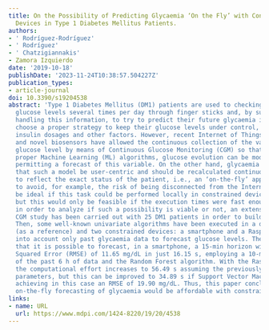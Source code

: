 ```yaml
---
title: On the Possibility of Predicting Glycaemia ‘On the Fly’ with Constrained IoT
  Devices in Type 1 Diabetes Mellitus Patients.
authors:
- ' Rodríguez-Rodríguez'
- ' Rodríguez'
- ' Chatzigiannakis'
- Zamora Izquierdo
date: '2019-10-18'
publishDate: '2023-11-24T10:38:57.504227Z'
publication_types:
- article-journal
doi: 10.3390/s19204538
abstract: 'Type 1 Diabetes Mellitus (DM1) patients are used to checking their blood
  glucose levels several times per day through finger sticks and, by subjectively
  handling this information, to try to predict their future glycaemia in order to
  choose a proper strategy to keep their glucose levels under control, in terms of
  insulin dosages and other factors. However, recent Internet of Things (IoT) devices
  and novel biosensors have allowed the continuous collection of the value of the
  glucose level by means of Continuous Glucose Monitoring (CGM) so that, with the
  proper Machine Learning (ML) algorithms, glucose evolution can be modeled, thus
  permitting a forecast of this variable. On the other hand, glycaemia dynamics require
  that such a model be user-centric and should be recalculated continuously in order
  to reflect the exact status of the patient, i.e., an ‘on-the-fly’ approach. In order
  to avoid, for example, the risk of being disconnected from the Internet, it would
  be ideal if this task could be performed locally in constrained devices like smartphones,
  but this would only be feasible if the execution times were fast enough. Therefore,
  in order to analyze if such a possibility is viable or not, an extensive, passive,
  CGM study has been carried out with 25 DM1 patients in order to build a solid dataset.
  Then, some well-known univariate algorithms have been executed in a desktop computer
  (as a reference) and two constrained devices: a smartphone and a Raspberry Pi, taking
  into account only past glycaemia data to forecast glucose levels. The results indicate
  that it is possible to forecast, in a smartphone, a 15-min horizon with a Root Mean
  Squared Error (RMSE) of 11.65 mg/dL in just 16.15 s, employing a 10-min sampling
  of the past 6 h of data and the Random Forest algorithm. With the Raspberry Pi,
  the computational effort increases to 56.49 s assuming the previously mentioned
  parameters, but this can be improved to 34.89 s if Support Vector Machines are applied,
  achieving in this case an RMSE of 19.90 mg/dL. Thus, this paper concludes that local
  on-the-fly forecasting of glycaemia would be affordable with constrained devices.'
links:
- name: URL
  url: https://www.mdpi.com/1424-8220/19/20/4538
---
```

